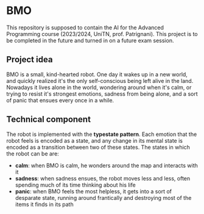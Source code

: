 # BMO

This repository is supposed to contain the AI for the Advanced Programming course (2023/2024, UniTN, prof. Patrignani). This project is to be completed in the future and turned in on a future exam session.

## Project idea

BMO is a small, kind-hearted robot. One day it wakes up in a new world, and quickly realized it's the only self-conscious being left alive in the land. Nowadays it lives alone in the world, wondering around when it's calm, or trying to resist it's strongest emotions, sadness from being alone, and a sort of panic that ensues every once in a while.

## Technical component

The robot is implemented with the **typestate pattern**. Each emotion that the robot feels is encoded as a state, and any change in its mental state is encoded as a transition between two of these states. The states in which the robot can be are:
- **calm**: when BMO is calm, he wonders around the map and interacts with it
- **sadness**: when sadness ensues, the robot moves less and less, often spending much of its time thinking about his life
- **panic**: when BMO feels the most helpless, it gets into a sort of desparate state, running around frantically and destroying most of the items it finds in its path 